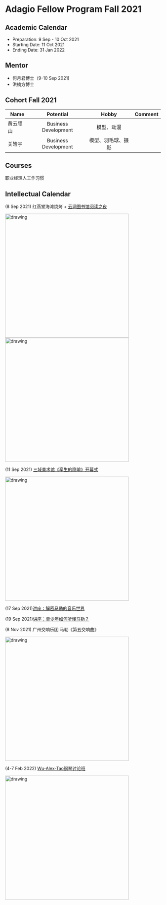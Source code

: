 # Adagio Fellow Program Fall 2021

## Academic Calendar

- Preparation: 9 Sep - 10 Oct 2021
- Starting Date: 11 Oct 2021
- Ending Date: 31 Jan 2022

## Mentor 

- 何月君博士（9-10 Sep 2021)
- 洪楠方博士

## Cohort Fall 2021

| Name | Potential | Hobby | Comment | 
| ---- | :----: | :----: | :----: |
| 黄云颀山 | Business Development | 模型、动漫 |  |
| 关皓宇 | Business Development | 模型、羽毛球、摄影 |  |

## Courses

职业经理人工作习惯

## Intellectual Calendar

(8 Sep 2021) 红燕堂海滩烧烤 + [云洞图书馆阅读之夜](http://hkyd.hitour2005.com/)

<img src="http://p3.ifengimg.com/a/2019_25/c00c56b08fd2f78_size314_w550_h278.png" alt="drawing" width="400"/>
<img src="http://www.archcollege.com/wp-content/uploads/2020/08/1597053492987552.jpg" alt="drawing" width="400"/>

(11 Sep 2021) [三域美术馆《孪生的隐喻》开幕式](https://mp.weixin.qq.com/s/FBXgvtt-71qvqiJv49_iqg)

<img src="https://mmbiz.qpic.cn/mmbiz_jpg/1SfQI6dtcEUVLpib9npN2BcztsDCe2th2QE77Y6I0dBEzb1ibgRBLuwZs4FuRSVvKhQTnaEOIreJlLL4WQgyYX9w/640?wx_fmt=jpeg&tp=webp&wxfrom=5&wx_lazy=1&wx_co=1" alt="drawing" width="400"/>


(17 Sep 2021)[讲座：解密马勒的音乐世界](https://mp.weixin.qq.com/s/55uPO7XKjl8MScvbkCzEXg)

(19 Sep 2021)[讲座：青少年如何听懂马勒？](https://mp.weixin.qq.com/s/55uPO7XKjl8MScvbkCzEXg)

(8 Nov 2021) 广州交响乐团 马勒《第五交响曲》

<img src="https://mmbiz.qpic.cn/mmbiz_jpg/ywIiayEqvTiaVlwl7iavljlRwW3MZSOxdUPDEmg4IazOQ6Vy72jzKn5vtqQaER5rwV9W6xrvenqibic3ucpt5HWReKA/640?wx_fmt=jpeg&tp=webp&wxfrom=5&wx_lazy=1&wx_co=1" alt="drawing" width="400"/>

(4-7 Feb 2022) [Wu-Alex-Tao钢琴讨论班](https://mp.weixin.qq.com/s/Wvssq7RoLr2bnjLfEWVWmw)

<img src="https://mmbiz.qpic.cn/mmbiz_png/4bRficQgeeuNFEq3IFA5yB9VApnfoWTl9U0bKfmeoHhOOUzKreZrrb6CL1wwgPYqn9ujLWHrVPVaqs7WyF85Uag/640?wx_fmt=png&tp=webp&wxfrom=5&wx_lazy=1&wx_co=1" alt="drawing" width="400"/>







